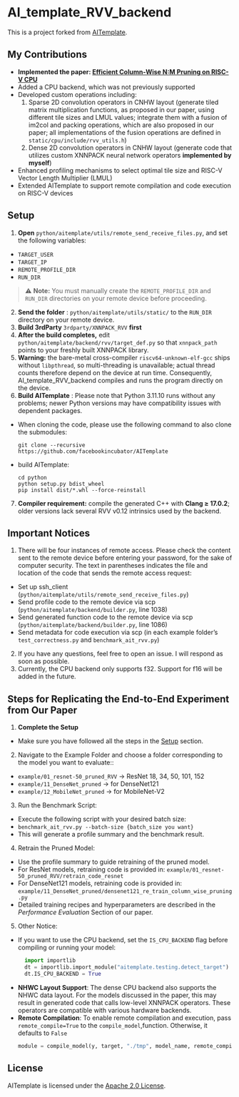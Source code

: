# AI_template_RVV_backend
This is a project forked from [AITemplate](https://github.com/facebookincubator/AITemplate).
## My Contributions
- **Implemented the paper: [Efficient Column-Wise N:M Pruning on RISC-V CPU](https://arxiv.org/abs/2507.17301)**
- Added a CPU backend, which was not previously supported
- Developed custom operations including:
  1. Sparse 2D convolution operators in CNHW layout (generate tiled matrix multiplication functions, as proposed in our paper, using different tile sizes and LMUL values; integrate them with a fusion of im2col and packing operations, which are also proposed in our paper; all implementations of the fusion operations are defined in `static/cpu/include/rvv_utils.h`)
  2. Dense 2D convolution operators in CNHW layout (generate code that utilizes custom XNNPACK neural network operators **implemented by myself**)
- Enhanced profiling mechanisms to select optimal tile size and RISC-V Vector Length Multiplier (LMUL)
- Extended AITemplate to support remote compilation and code execution on RISC-V devices
## Setup
1. **Open** `python/aitemplate/utils/remote_send_receive_files.py`, and set the following variables: 
  - `TARGET_USER`
  - `TARGET_IP`
  - `REMOTE_PROFILE_DIR`
  - `RUN_DIR` 
  > ⚠️ **Note:** You must manually create the `REMOTE_PROFILE_DIR` and `RUN_DIR` directories on your remote device before proceeding.
2. **Send the folder** : `python/aitemplate/utils/static/` to the `RUN_DIR` directory on your remote device.
3. **Build 3rdParty** `3rdparty/XNNPACK_RVV` **first**
4. **After the build completes,** edit `python/aitemplate/backend/rvv/target_def.py` so that `xnnpack_path` points to your freshly built XNNPACK library.
5. **Warning:** the bare-metal cross-compiler `riscv64-unknown-elf-gcc` ships without `libpthread`, so multi-threading is unavailable; actual thread counts therefore depend on the device at run time. Consequently, AI_template_RVV_backend compiles and runs the program directly on the device.
6. **Build AITemplate** : Please note that Python 3.11.10 runs without any problems; newer Python versions may have compatibility issues with dependent packages.
  - When cloning the code, please use the following command to also clone the submodules:
    ```
    git clone --recursive https://github.com/facebookincubator/AITemplate
    ```
  - build AITemplate:
    ```
    cd python
    python setup.py bdist_wheel
    pip install dist/*.whl --force-reinstall
    ```
7. **Compiler requirement:** compile the generated C++ with **Clang ≥ 17.0.2**; older versions lack several RVV v0.12 intrinsics used by the backend.

## Important Notices
1. There will be four instances of remote access. Please check the content sent to the remote device before entering your password, for the sake of computer security. The text in parentheses indicates the file and location of the code that sends the remote access request:
  - Set up ssh_client (`python/aitemplate/utils/remote_send_receive_files.py`)
  - Send profile code to the remote device via scp (`python/aitemplate/backend/builder.py`, line 1038)
  - Send generated function code to the remote device via scp (`python/aitemplate/backend/builder.py`, line 1086)
  - Send metadata for code execution via scp (in each example folder’s `test_correctness.py` and `benchmark_ait_rvv.py`)
2. If you have any questions, feel free to open an issue. I will respond as soon as possible.
3. Currently, the CPU backend only supports f32. Support for f16 will be added in the future.

## Steps for Replicating the End-to-End Experiment from Our Paper
1. **Complete the Setup**
  - Make sure you have followed all the steps in the [Setup](#setup) section.
2. Navigate to the Example Folder and choose a folder corresponding to the model you want to evaluate::
  - `example/01_resnet-50_pruned_RVV` -> ResNet 18, 34, 50, 101, 152
  - `example/11_DenseNet_pruned` -> for DenseNet121
  - `example/12_MobileNet_pruned` -> for MobileNet-V2
3. Run the Benchmark Script: 
  - Execute the following script with your desired batch size:
  - `benchmark_ait_rvv.py --batch-size {batch_size you want}`
  - This will generate a profile summary and the benchmark result.
4. Retrain the Pruned Model:
  - Use the profile summary to guide retraining of the pruned model.
  - For ResNet models, retraining code is provided in: `example/01_resnet-50_pruned_RVV/retrain_code_resnet`
  - For DenseNet121 models, retraining code is provided in: `example/11_DenseNet_pruned/densenet121_re_train_column_wise_pruning.py`
  - Detailed training recipes and hyperparameters are described in the *Performance Evaluation* Section of our paper.
5. Other Notice: 
  - If you want to use the CPU backend, set the `IS_CPU_BACKEND` flag before compiling or running your model:
    ```python
      import importlib
      dt = importlib.import_module("aitemplate.testing.detect_target")
      dt.IS_CPU_BACKEND = True
    ```
  - **NHWC Layout Support**: The dense CPU backend also supports the NHWC data layout. For the models discussed in the paper, this may result in generated code that calls low-level XNNPACK operators. These operators are compatible with various hardware backends.
  - **Remote Compilation**: To enable remote compilation and execution, pass `remote_compile=True` to the `compile_model`,function. Otherwise, it defaults to `False`
    ```python
    module = compile_model(y, target, "./tmp", model_name, remote_compile=True)
    ```

## License

AITemplate is licensed under the [Apache 2.0 License](https://github.com/facebookincubator/AITemplate/blob/main/LICENSE).
